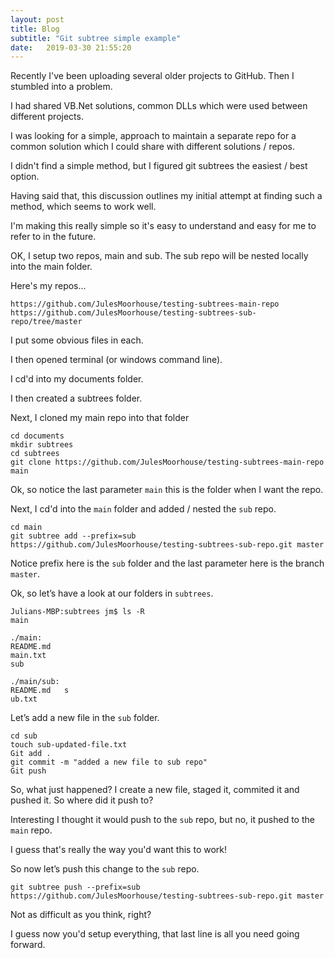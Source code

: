 ```yaml
---
layout: post
title: Blog
subtitle: "Git subtree simple example"
date:   2019-03-30 21:55:20
---
```

Recently I've been uploading several older projects to GitHub. Then I stumbled into a problem.

I had shared VB.Net solutions, common DLLs which were used between different projects.

I was looking for a simple, approach to maintain a separate repo for a common solution which I could share with different solutions / repos.

I didn't find a simple method, but I figured git subtrees the easiest / best option.

Having said that, this discussion outlines my initial attempt at finding such a method, which seems to work well.

I'm making this really simple so it's easy to understand and easy for me to refer to in the future.

OK, I setup two repos, main and sub. The sub repo will be nested locally into the main folder.

Here's my repos...
```linenos
https://github.com/JulesMoorhouse/testing-subtrees-main-repo
https://github.com/JulesMoorhouse/testing-subtrees-sub-repo/tree/master
```

I put some obvious files in each.

I then opened terminal (or windows command line).

I cd'd into my documents folder.

I then created a subtrees folder.

Next, I cloned my main repo into that folder

```linenos
cd documents
mkdir subtrees
cd subtrees
git clone https://github.com/JulesMoorhouse/testing-subtrees-main-repo main
```

Ok, so notice the last parameter `main` this is the folder when I want the repo.

Next, I cd'd into the `main` folder and added / nested the `sub` repo.

```linenos
cd main
git subtree add --prefix=sub https://github.com/JulesMoorhouse/testing-subtrees-sub-repo.git master
```

Notice prefix here is the `sub` folder and the last parameter here is the branch `master`.

Ok, so let’s have a look at our folders in `subtrees`.

```linenos
Julians-MBP:subtrees jm$ ls -R
main

./main:
README.md	
main.txt	
sub

./main/sub:
README.md	s
ub.txt
```

Let’s add a new file in the `sub` folder.

```linenos
cd sub
touch sub-updated-file.txt
Git add .
git commit -m "added a new file to sub repo"
Git push
```

So, what just happened? I create a new file, staged it, commited it and pushed it.
So where did it push to?

Interesting I thought it would push to the `sub` repo, but no, it pushed to the `main` repo.

I guess that's really the way you'd want this to work!

So now let’s push this change to the `sub` repo.

```linenos
git subtree push --prefix=sub https://github.com/JulesMoorhouse/testing-subtrees-sub-repo.git master
```

Not as difficult as you think, right?

I guess now you'd setup everything, that last line is all you need going forward.

